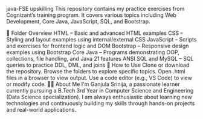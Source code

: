 java-FSE upskilling
This repository contains my practice exercises from Cognizant’s training program. It covers various topics including Web Development, Core Java, JavaScript, SQL, and Bootstrap.

📁 Folder Overview
HTML – Basic and advanced HTML examples
CSS – Styling and layout examples using internal/external CSS
JavaScript – Scripts and exercises for frontend logic and DOM
Bootstrap – Responsive design examples using Bootstrap
Core Java – Programs demonstrating OOP, collections, file handling, and Java 21 features
ANSI SQL and MySQL – SQL queries to practice DDL, DML, and joins
📌 How to Use
Clone or download the repository.
Browse the folders to explore specific topics.
Open .html files in a browser to view output.
Use a code editor (e.g., VS Code) to view or modify code.
🙋‍♀️ About Me
I'm Ganjula Srinija, a passionate learner currently pursuing a B.Tech 3rd Year in Computer Science and Engineering (Data Science specialization). I am always enthusiastic about learning new technologies and continuously building my skills through hands-on projects and real-world applications.

